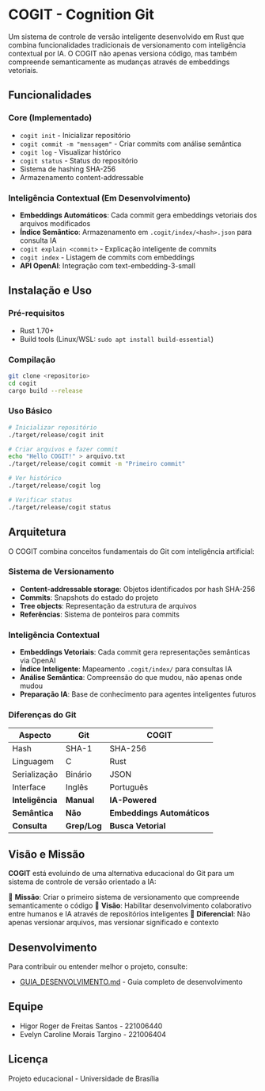 # COGIT - Cognition Git

Um sistema de controle de versão inteligente desenvolvido em Rust que combina funcionalidades tradicionais de versionamento com inteligência contextual por IA. O COGIT não apenas versiona código, mas também compreende semanticamente as mudanças através de embeddings vetoriais.

## Funcionalidades

### Core (Implementado)
- `cogit init` - Inicializar repositório
- `cogit commit -m "mensagem"` - Criar commits com análise semântica
- `cogit log` - Visualizar histórico
- `cogit status` - Status do repositório
- Sistema de hashing SHA-256
- Armazenamento content-addressable

### Inteligência Contextual (Em Desenvolvimento)
- **Embeddings Automáticos**: Cada commit gera embeddings vetoriais dos arquivos modificados
- **Índice Semântico**: Armazenamento em `.cogit/index/<hash>.json` para consulta IA
- `cogit explain <commit>` - Explicação inteligente de commits
- `cogit index` - Listagem de commits com embeddings
- **API OpenAI**: Integração com text-embedding-3-small

## Instalação e Uso

### Pré-requisitos

- Rust 1.70+ 
- Build tools (Linux/WSL: `sudo apt install build-essential`)

### Compilação

```bash
git clone <repositorio>
cd cogit
cargo build --release
```

### Uso Básico

```bash
# Inicializar repositório
./target/release/cogit init

# Criar arquivos e fazer commit
echo "Hello COGIT!" > arquivo.txt
./target/release/cogit commit -m "Primeiro commit"

# Ver histórico
./target/release/cogit log

# Verificar status
./target/release/cogit status
```

## Arquitetura

O COGIT combina conceitos fundamentais do Git com inteligência artificial:

### Sistema de Versionamento
- **Content-addressable storage**: Objetos identificados por hash SHA-256
- **Commits**: Snapshots do estado do projeto  
- **Tree objects**: Representação da estrutura de arquivos
- **Referências**: Sistema de ponteiros para commits

### Inteligência Contextual
- **Embeddings Vetoriais**: Cada commit gera representações semânticas via OpenAI
- **Índice Inteligente**: Mapeamento `.cogit/index/` para consultas IA
- **Análise Semântica**: Compreensão do que mudou, não apenas onde mudou
- **Preparação IA**: Base de conhecimento para agentes inteligentes futuros

### Diferenças do Git

| Aspecto | Git | COGIT |
|---------|-----|-------|
| Hash | SHA-1 | SHA-256 |
| Linguagem | C | Rust |
| Serialização | Binário | JSON |
| Interface | Inglês | Português |
| **Inteligência** | **Manual** | **IA-Powered** |
| **Semântica** | **Não** | **Embeddings Automáticos** |
| **Consulta** | **Grep/Log** | **Busca Vetorial** |

## Visão e Missão

**COGIT** está evoluindo de uma alternativa educacional do Git para um sistema de controle de versão orientado a IA:

🎯 **Missão**: Criar o primeiro sistema de versionamento que compreende semanticamente o código
🚀 **Visão**: Habilitar desenvolvimento colaborativo entre humanos e IA através de repositórios inteligentes
🧠 **Diferencial**: Não apenas versionar arquivos, mas versionar significado e contexto

## Desenvolvimento

Para contribuir ou entender melhor o projeto, consulte:
- [GUIA_DESENVOLVIMENTO.md](GUIA_DESENVOLVIMENTO.md) - Guia completo de desenvolvimento

## Equipe

- Higor Roger de Freitas Santos - 221006440
- Evelyn Caroline Morais Targino - 221006404

## Licença

Projeto educacional - Universidade de Brasília
